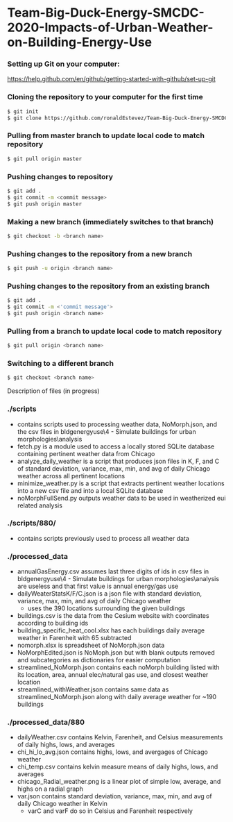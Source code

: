 # Team-Big-Duck-Energy-SMCDC-2020-Impacts-of-Urban-Weather-on-Building-Energy-Use

### Setting up Git on your computer: 
https://help.github.com/en/github/getting-started-with-github/set-up-git

### Cloning the repository to your computer for the first time
```sh
$ git init
$ git clone https://github.com/ronaldEstevez/Team-Big-Duck-Energy-SMCDC-2020-Impacts-of-Urban-Weather-on-Building-Energy-Use.git
```

### Pulling from master branch to update local code to match repository
```sh
$ git pull origin master
```

### Pushing changes to repository
```sh
$ git add .
$ git commit -m <commit message>
$ git push origin master
```

### Making a new branch (immediately switches to that branch)
```sh
$ git checkout -b <branch name>
```

### Pushing changes to the repository from a new branch
```sh
$ git push -u origin <branch name>
```

### Pushing changes to the repository from an existing branch
```sh
$ git add .
$ git commit -m <'commit message'>
$ git push origin <branch name>
```

### Pulling from a branch to update local code to match repository
```sh
$ git pull origin <branch name>
```

### Switching to a different branch
```sh
$ git checkout <branch name>
```

Description of files (in progress)
### ./scripts
  - contains scripts used to processing weather data, NoMorph.json, and the csv files in bldgenergyuse\4 - Simulate buildings for urban morphologies\analysis
  - fetch.py is a module used to access a locally stored SQLite database containing pertinent weather data from Chicago
  - analyze_daily_weather is a script that produces json files in K, F, and C of standard deviation, variance, max, min, and avg of daily Chicago weather across all pertinent locations
  - minimize_weather.py is a script that extracts pertinent weather locations into a new csv file and into a local SQLite database
  - noMorphFullSend.py outputs weather data to be used in weatherized eui related analysis


### ./scripts/880/
  - contains scripts previously used to process all weather data
  
### ./processed_data
  - annualGasEnergy.csv assumes last three digits of ids in csv files in bldgenergyuse\4 - Simulate buildings for urban morphologies\analysis
    are useless and that first value is annual energy/gas use
  - dailyWeaterStatsK/F/C.json is a json file with standard deviation, variance, max, min, and avg of daily Chicago weather
    - uses the 390 locations surrounding the given buildings 
  - buildings.csv is the data from the Cesium website with coordinates according to building ids
  - building_specific_heat_cool.xlsx has each buildings daily average weather in Farenheit with 65 subtracted
  - nomorph.xlsx is spreadsheet of NoMorph.json data
  - NoMorphEdited.json is NoMoph.json but with blank outputs removed and subcategories as dictionaries for easier computation
  - streamlined_NoMorph.json contains each noMorph building listed with its location, area, annual elec/natural gas use, and closest weather location
  - streamlined_withWeather.json contains same data as streamlined_NoMorph.json along with daily average weather for ~190 buildings

### ./processed_data/880
  - dailyWeather.csv contains Kelvin, Farenheit, and Celsius measurements of daily highs, lows, and averages
  - chi_hi_lo_avg.json contains highs, lows, and avergages of Chicago weather
  - chi_temp.csv contains kelvin measure means of daily highs, lows, and averages
  - chicago_Radial_weather.png is a linear plot of simple low, average, and highs on a radial graph
  - var.json contains standard deviation, variance, max, min, and avg of daily Chicago weather in Kelvin
    - varC and varF do so in Celsius and Farenheit respectively

 
